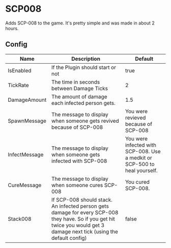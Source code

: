 # SCP008

Adds SCP-008 to the game. It's pretty simple and was made in about 2 hours.

## Config

| Name          | Description                                                                                                                                                               | Default                                                                   |
|---------------|---------------------------------------------------------------------------------------------------------------------------------------------------------------------------|---------------------------------------------------------------------------|
| IsEnabled     | If the Plugin should start or not                                                                                                                                         | true                                                                      |
| TickRate      | The time in seconds between Damage Ticks                                                                                                                                  | 2                                                                         |
| DamageAmount  | The amount of damage each infected person gets.                                                                                                                           | 1.5                                                                       |
| SpawnMessage  | The message to display when someone gets revived because of SCP-008                                                                                                       | You were revieved because of SCP-008                                      |
| InfectMessage | The message to display when someone gets infected with SCP-008                                                                                                            | You were infected with SCP-008. Use a medkit or SCP-500 to heal yourself. |
| CureMessage   | The message to display when someone cures SCP-008                                                                                                                         | You cured SCP-008.                                                        |
| Stack008      | If SCP-008 should stack. An infected person gets damage for every SCP-008 they have.  So if you get hit twice you would get 3 damage next tick (using the default config) | false                                                                     |
